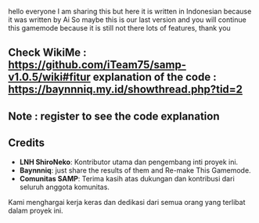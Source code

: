 hello everyone I am sharing this but here it is written in Indonesian because it was written by Ai So maybe this is our last version and you will continue this gamemode because it is still not there lots of features, thank you 

**Check WikiMe** : https://github.com/iTeam75/samp-v1.0.5/wiki#fitur
explanation of the code : https://baynnniq.my.id/showthread.php?tid=2
---
Note : register to see the code explanation
---

## Credits

- **LNH ShiroNeko**: Kontributor utama dan pengembang inti proyek ini.
- **Baynnniq**: just share the results of them and Re-make This Gamemode.
- **Comunitas SAMP**: Terima kasih atas dukungan dan kontribusi dari seluruh anggota komunitas.

Kami menghargai kerja keras dan dedikasi dari semua orang yang terlibat dalam proyek ini.
